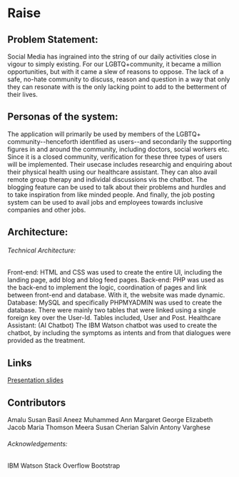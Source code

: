 # Raise

## Problem Statement:
Social Media has ingrained into the string of our daily activities close in vigour to simply existing. For our LGBTQ+community, it became a million opportunities, but with it came a slew of reasons to oppose. The lack of a safe, no-hate community to discuss, reason and question in a way that only they can resonate with is the only lacking point to add to the betterment of their lives.

## Personas of the system:
The application will primarily be used by members of the LGBTQ+ community--henceforth identified as users--and secondarily the supporting figures in and around the community, including doctors, social workers etc. Since it is a closed community, verification for these three types of users will be implemented. 
Their usecase includes researchig and enquiring about their physical health using our healthcare assistant. They can also avail remote group therapy and individal discussions vis the chatbot. The blogging feature can be used to talk about their problems and hurdles and to take inspiration from like minded people. And finally, the job posting system can be used to avail jobs and employees towards inclusive companies and other jobs.

## Architecture:
###### Technical Architecture:
Front-end:
HTML and CSS was used to create the entire UI, including the landing page, add blog and blog feed pages.
Back-end: 
PHP was used as the back-end to implement the logic, coordination of pages and link between front-end and database. With it, the website was made dynamic.
Database:
MySQL and specifically PHPMYADMIN was used to create the database. There were mainly two tables that were linked using a single foreign key over the User-Id. Tables included, User and Post.
Healthcare Assistant: (AI Chatbot)
The IBM Watson chatbot was used to create the chatbot, by including the symptoms as intents and from that dialogues were provided as the treatment.

## Links
[Presentation slides](https://github.com/elizjacobk/2021_IBM_Code_Challenge_Raise/blob/main/Expecto-final%20ppt.pdf)

## Contributors
Amalu Susan Basil
Aneez Muhammed
Ann Margaret George
Elizabeth Jacob
Maria Thomson
Meera Susan Cherian
Salvin Antony Varghese

###### Acknowledgements:

IBM Watson
Stack Overflow
Bootstrap
